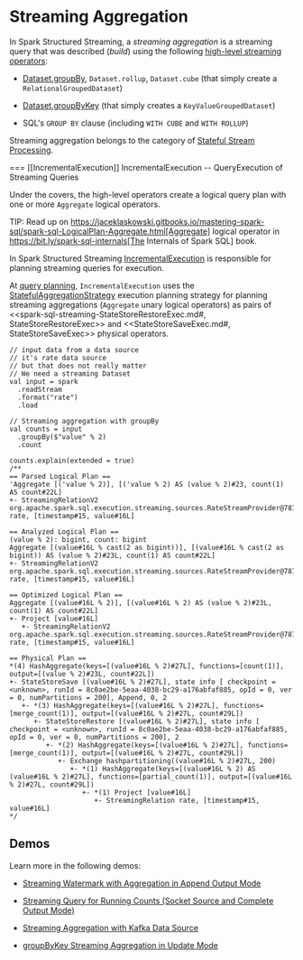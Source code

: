 # Streaming Aggregation

In Spark Structured Streaming, a *streaming aggregation* is a streaming query that was described (_build_) using the following [high-level streaming operators](operators/index.md):

* [Dataset.groupBy](operators/groupBy.md), `Dataset.rollup`, `Dataset.cube` (that simply create a `RelationalGroupedDataset`)

* [Dataset.groupByKey](operators/groupByKey.md) (that simply creates a `KeyValueGroupedDataset`)

* SQL's `GROUP BY` clause (including `WITH CUBE` and `WITH ROLLUP`)

Streaming aggregation belongs to the category of [Stateful Stream Processing](spark-sql-streaming-stateful-stream-processing.md).

=== [[IncrementalExecution]] IncrementalExecution -- QueryExecution of Streaming Queries

Under the covers, the high-level operators create a logical query plan with one or more `Aggregate` logical operators.

TIP: Read up on https://jaceklaskowski.gitbooks.io/mastering-spark-sql/spark-sql-LogicalPlan-Aggregate.html[Aggregate] logical operator in https://bit.ly/spark-sql-internals[The Internals of Spark SQL] book.

In Spark Structured Streaming [IncrementalExecution](IncrementalExecution.md) is responsible for planning streaming queries for execution.

At [query planning](IncrementalExecution.md#executedPlan), `IncrementalExecution` uses the [StatefulAggregationStrategy](spark-sql-streaming-StatefulAggregationStrategy.md) execution planning strategy for planning streaming aggregations (`Aggregate` unary logical operators) as pairs of <<spark-sql-streaming-StateStoreRestoreExec.md#, StateStoreRestoreExec>> and <<StateStoreSaveExec.md#, StateStoreSaveExec>> physical operators.

```text
// input data from a data source
// it's rate data source
// but that does not really matter
// We need a streaming Dataset
val input = spark
  .readStream
  .format("rate")
  .load

// Streaming aggregation with groupBy
val counts = input
  .groupBy($"value" % 2)
  .count

counts.explain(extended = true)
/**
== Parsed Logical Plan ==
'Aggregate [('value % 2)], [('value % 2) AS (value % 2)#23, count(1) AS count#22L]
+- StreamingRelationV2 org.apache.spark.sql.execution.streaming.sources.RateStreamProvider@7879348, rate, [timestamp#15, value#16L]

== Analyzed Logical Plan ==
(value % 2): bigint, count: bigint
Aggregate [(value#16L % cast(2 as bigint))], [(value#16L % cast(2 as bigint)) AS (value % 2)#23L, count(1) AS count#22L]
+- StreamingRelationV2 org.apache.spark.sql.execution.streaming.sources.RateStreamProvider@7879348, rate, [timestamp#15, value#16L]

== Optimized Logical Plan ==
Aggregate [(value#16L % 2)], [(value#16L % 2) AS (value % 2)#23L, count(1) AS count#22L]
+- Project [value#16L]
   +- StreamingRelationV2 org.apache.spark.sql.execution.streaming.sources.RateStreamProvider@7879348, rate, [timestamp#15, value#16L]

== Physical Plan ==
*(4) HashAggregate(keys=[(value#16L % 2)#27L], functions=[count(1)], output=[(value % 2)#23L, count#22L])
+- StateStoreSave [(value#16L % 2)#27L], state info [ checkpoint = <unknown>, runId = 8c0ae2be-5eaa-4038-bc29-a176abfaf885, opId = 0, ver = 0, numPartitions = 200], Append, 0, 2
   +- *(3) HashAggregate(keys=[(value#16L % 2)#27L], functions=[merge_count(1)], output=[(value#16L % 2)#27L, count#29L])
      +- StateStoreRestore [(value#16L % 2)#27L], state info [ checkpoint = <unknown>, runId = 8c0ae2be-5eaa-4038-bc29-a176abfaf885, opId = 0, ver = 0, numPartitions = 200], 2
         +- *(2) HashAggregate(keys=[(value#16L % 2)#27L], functions=[merge_count(1)], output=[(value#16L % 2)#27L, count#29L])
            +- Exchange hashpartitioning((value#16L % 2)#27L, 200)
               +- *(1) HashAggregate(keys=[(value#16L % 2) AS (value#16L % 2)#27L], functions=[partial_count(1)], output=[(value#16L % 2)#27L, count#29L])
                  +- *(1) Project [value#16L]
                     +- StreamingRelation rate, [timestamp#15, value#16L]
*/
```

## Demos

Learn more in the following demos:

* [Streaming Watermark with Aggregation in Append Output Mode](demo/watermark-aggregation-append.md)

* [Streaming Query for Running Counts (Socket Source and Complete Output Mode)](demo/groupBy-running-count-complete.md)

* [Streaming Aggregation with Kafka Data Source](demo/kafka-data-source.md)

* [groupByKey Streaming Aggregation in Update Mode](demo/groupByKey-count-Update.md)
